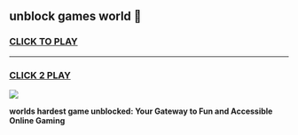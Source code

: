 
## unblock games world 👋
<h3>
<a href="https://premium.freeplayer.one?title=unblock_games_world&ref=13F">CLICK TO PLAY</a></h3>
<hr>

<h3>
<a href="https://premium.freeplayer.one?title=unblock_games_world&ref=13F">CLICK 2 PLAY</a>
  
</h3>

<a href="https://premium.freeplayer.one?title=unblock_games_world&ref=12F/"><img src="https://clearcache.store/games.png"></a>


**worlds hardest game unblocked: Your Gateway to Fun and Accessible Online Gaming**
